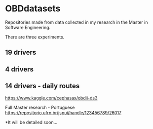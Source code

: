 # OBDdatasets
Repositories made from data collected in my research in the Master in Software Engineering.

There are three experiments.

## 19 drivers
## 4 drivers
## 14 drivers - daily routes

https://www.kaggle.com/cephasax/obdii-ds3

Full Master research - Portuguese
https://repositorio.ufrn.br/jspui/handle/123456789/26017

*It will be detailed soon...


